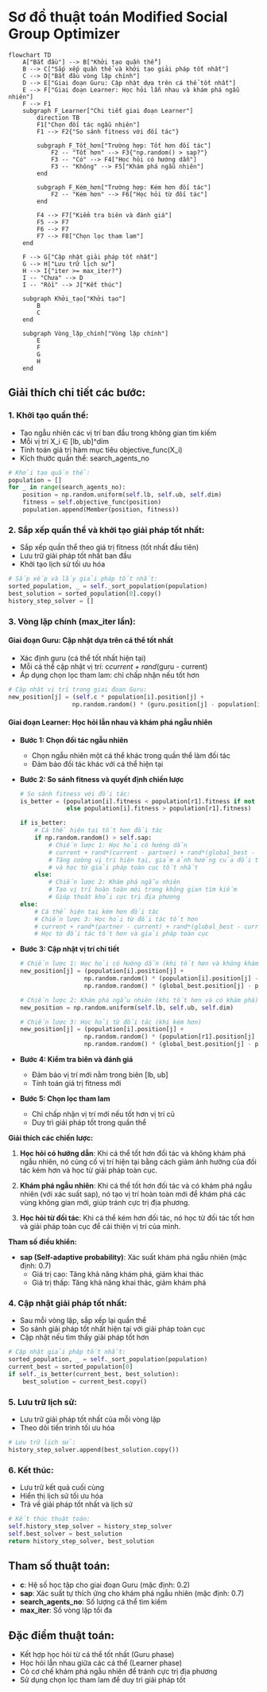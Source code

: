 # Sơ đồ thuật toán Modified Social Group Optimizer

```mermaid
flowchart TD
    A["Bắt đầu"] --> B["Khởi tạo quần thể"]
    B --> C["Sắp xếp quần thể và khởi tạo giải pháp tốt nhất"]
    C --> D["Bắt đầu vòng lặp chính"]
    D --> E["Giai đoạn Guru: Cập nhật dựa trên cá thể tốt nhất"]
    E --> F["Giai đoạn Learner: Học hỏi lẫn nhau và khám phá ngẫu nhiên"]
    F --> F1
    subgraph F_Learner["Chi tiết giai đoạn Learner"]
        direction TB
        F1["Chọn đối tác ngẫu nhiên"]
        F1 --> F2{"So sánh fitness với đối tác"}
        
        subgraph F_Tốt_hơn["Trường hợp: Tốt hơn đối tác"]
            F2 -- "Tốt hơn" --> F3{"np.random() > sap?"}
            F3 -- "Có" --> F4["Học hỏi có hướng dẫn"]
            F3 -- "Không" --> F5["Khám phá ngẫu nhiên"]
        end
        
        subgraph F_Kém_hơn["Trường hợp: Kém hơn đối tác"]
            F2 -- "Kém hơn" --> F6["Học hỏi từ đối tác"]
        end
        
        F4 --> F7["Kiểm tra biên và đánh giá"]
        F5 --> F7
        F6 --> F7
        F7 --> F8["Chọn lọc tham lam"]
    end
    
    F --> G["Cập nhật giải pháp tốt nhất"]
    G --> H["Lưu trữ lịch sử"]
    H --> I{"iter >= max_iter?"}
    I -- "Chưa" --> D
    I -- "Rồi" --> J["Kết thúc"]
    
    subgraph Khởi_tạo["Khởi tạo"]
        B
        C
    end
    
    subgraph Vòng_lặp_chính["Vòng lặp chính"]
        E
        F
        G
        H
    end
```

## Giải thích chi tiết các bước:

### 1. Khởi tạo quần thể:
- Tạo ngẫu nhiên các vị trí ban đầu trong không gian tìm kiếm
- Mỗi vị trí X_i ∈ [lb, ub]^dim
- Tính toán giá trị hàm mục tiêu objective_func(X_i)
- Kích thước quần thể: search_agents_no

```python
# Khởi tạo quần thể:
population = []
for _ in range(search_agents_no):
    position = np.random.uniform(self.lb, self.ub, self.dim)
    fitness = self.objective_func(position)
    population.append(Member(position, fitness))
```

### 2. Sắp xếp quần thể và khởi tạo giải pháp tốt nhất:
- Sắp xếp quần thể theo giá trị fitness (tốt nhất đầu tiên)
- Lưu trữ giải pháp tốt nhất ban đầu
- Khởi tạo lịch sử tối ưu hóa

```python
# Sắp xếp và lấy giải pháp tốt nhất:
sorted_population, _ = self._sort_population(population)
best_solution = sorted_population[0].copy()
history_step_solver = []
```

### 3. Vòng lặp chính (max_iter lần):
#### Giai đoạn Guru: Cập nhật dựa trên cá thể tốt nhất
- Xác định guru (cá thể tốt nhất hiện tại)
- Mỗi cá thể cập nhật vị trí: c*current + rand*(guru - current)
- Áp dụng chọn lọc tham lam: chỉ chấp nhận nếu tốt hơn

```python
# Cập nhật vị trí trong giai đoạn Guru:
new_position[j] = (self.c * population[i].position[j] + 
                  np.random.random() * (guru.position[j] - population[i].position[j]))
```

#### Giai đoạn Learner: Học hỏi lẫn nhau và khám phá ngẫu nhiên
- **Bước 1: Chọn đối tác ngẫu nhiên**
  - Chọn ngẫu nhiên một cá thể khác trong quần thể làm đối tác
  - Đảm bảo đối tác khác với cá thể hiện tại

- **Bước 2: So sánh fitness và quyết định chiến lược**
  ```python
  # So sánh fitness với đối tác:
  is_better = (population[i].fitness < population[r1].fitness if not self.maximize 
               else population[i].fitness > population[r1].fitness)
  
  if is_better:
      # Cá thể hiện tại tốt hơn đối tác
      if np.random.random() > self.sap:
          # Chiến lược 1: Học hỏi có hướng dẫn
          # current + rand*(current - partner) + rand*(global_best - current)
          # Tăng cường vị trí hiện tại, giảm ảnh hưởng của đối tác kém hơn
          # và học từ giải pháp toàn cục tốt nhất
      else:
          # Chiến lược 2: Khám phá ngẫu nhiên
          # Tạo vị trí hoàn toàn mới trong không gian tìm kiếm
          # Giúp thoát khỏi cực trị địa phương
  else:
      # Cá thể hiện tại kém hơn đối tác
      # Chiến lược 3: Học hỏi từ đối tác tốt hơn
      # current + rand*(partner - current) + rand*(global_best - current)
      # Học từ đối tác tốt hơn và giải pháp toàn cục
  ```

- **Bước 3: Cập nhật vị trí chi tiết**
  ```python
  # Chiến lược 1: Học hỏi có hướng dẫn (khi tốt hơn và không khám phá)
  new_position[j] = (population[i].position[j] + 
                    np.random.random() * (population[i].position[j] - population[r1].position[j]) +
                    np.random.random() * (global_best.position[j] - population[i].position[j]))
  
  # Chiến lược 2: Khám phá ngẫu nhiên (khi tốt hơn và có khám phá)
  new_position = np.random.uniform(self.lb, self.ub, self.dim)
  
  # Chiến lược 3: Học hỏi từ đối tác (khi kém hơn)
  new_position[j] = (population[i].position[j] + 
                    np.random.random() * (population[r1].position[j] - population[i].position[j]) +
                    np.random.random() * (global_best.position[j] - population[i].position[j]))
  ```

- **Bước 4: Kiểm tra biên và đánh giá**
  - Đảm bảo vị trí mới nằm trong biên [lb, ub]
  - Tính toán giá trị fitness mới

- **Bước 5: Chọn lọc tham lam**
  - Chỉ chấp nhận vị trí mới nếu tốt hơn vị trí cũ
  - Duy trì giải pháp tốt trong quần thể

**Giải thích các chiến lược:**
1. **Học hỏi có hướng dẫn**: Khi cá thể tốt hơn đối tác và không khám phá ngẫu nhiên, nó củng cố vị trí hiện tại bằng cách giảm ảnh hưởng của đối tác kém hơn và học từ giải pháp toàn cục.

2. **Khám phá ngẫu nhiên**: Khi cá thể tốt hơn đối tác và có khám phá ngẫu nhiên (với xác suất sap), nó tạo vị trí hoàn toàn mới để khám phá các vùng không gian mới, giúp tránh cực trị địa phương.

3. **Học hỏi từ đối tác**: Khi cá thể kém hơn đối tác, nó học từ đối tác tốt hơn và giải pháp toàn cục để cải thiện vị trí của mình.

**Tham số điều khiển:**
- **sap (Self-adaptive probability)**: Xác suất khám phá ngẫu nhiên (mặc định: 0.7)
  - Giá trị cao: Tăng khả năng khám phá, giảm khai thác
  - Giá trị thấp: Tăng khả năng khai thác, giảm khám phá

### 4. Cập nhật giải pháp tốt nhất:
- Sau mỗi vòng lặp, sắp xếp lại quần thể
- So sánh giải pháp tốt nhất hiện tại với giải pháp toàn cục
- Cập nhật nếu tìm thấy giải pháp tốt hơn

```python
# Cập nhật giải pháp tốt nhất:
sorted_population, _ = self._sort_population(population)
current_best = sorted_population[0]
if self._is_better(current_best, best_solution):
    best_solution = current_best.copy()
```

### 5. Lưu trữ lịch sử:
- Lưu trữ giải pháp tốt nhất của mỗi vòng lặp
- Theo dõi tiến trình tối ưu hóa

```python
# Lưu trữ lịch sử:
history_step_solver.append(best_solution.copy())
```

### 6. Kết thúc:
- Lưu trữ kết quả cuối cùng
- Hiển thị lịch sử tối ưu hóa
- Trả về giải pháp tốt nhất và lịch sử

```python
# Kết thúc thuật toán:
self.history_step_solver = history_step_solver
self.best_solver = best_solution
return history_step_solver, best_solution
```

## Tham số thuật toán:
- **c**: Hệ số học tập cho giai đoạn Guru (mặc định: 0.2)
- **sap**: Xác suất tự thích ứng cho khám phá ngẫu nhiên (mặc định: 0.7)
- **search_agents_no**: Số lượng cá thể tìm kiếm
- **max_iter**: Số vòng lặp tối đa

## Đặc điểm thuật toán:
- Kết hợp học hỏi từ cá thể tốt nhất (Guru phase)
- Học hỏi lẫn nhau giữa các cá thể (Learner phase)  
- Có cơ chế khám phá ngẫu nhiên để tránh cực trị địa phương
- Sử dụng chọn lọc tham lam để duy trì giải pháp tốt
